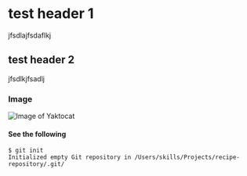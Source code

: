 # test header 1

jfsdlajfsdaflkj

## test header 2

jfsdlkjfsadlj

### Image

![Image of Yaktocat](https://octodex.github.com/images/yaktocat.png)

#### See the following

```
$ git init
Initialized empty Git repository in /Users/skills/Projects/recipe-repository/.git/
```


